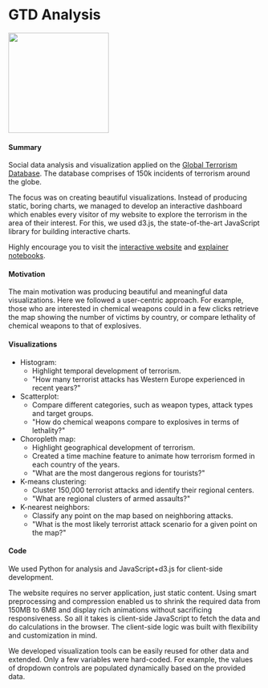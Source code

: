 # GTD Analysis

<img width=200 src="https://africaopendata.org/uploads/group/2015-11-15-142410.774564GTD-logo.png"/>

#### Summary
Social data analysis and visualization applied on the [Global Terrorism Database](https://www.start.umd.edu/gtd/). The database comprises of 150k incidents of terrorism around the globe.

The focus was on creating beautiful visualizations. Instead of producing static, boring charts, we managed to develop an interactive dashboard which enables every visitor of my website to explore the terrorism in the area of their interest. For this, we used d3.js, the state-of-the-art JavaScript library for building interactive charts. 

Highly encourage you to visit the [interactive website](https://polakowo.io/gtd-analysis/project/) and [explainer notebooks](https://nbviewer.jupyter.org/github/polakowo/socialdata2017/blob/master/project/jupyter/AssignmentProject-ExplainerNotebook.ipynb).

#### Motivation
The main motivation was producing beautiful and meaningful data visualizations. Here we followed a user-centric approach. For example, those who are interested in chemical weapons could in a few clicks retrieve the map showing the number of victims by country, or compare lethality of chemical weapons to that of explosives. 

#### Visualizations
- Histogram: 
  - Highlight temporal development of terrorism.
  - "How many terrorist attacks has Western Europe experienced in recent years?"
- Scatterplot:
  - Compare different categories, such as weapon types, attack types and target groups.
  - "How do chemical weapons compare to explosives in terms of lethality?"
- Choropleth map: 
  - Highlight geographical development of terrorism.
  - Created a time machine feature to animate how terrorism formed in each country of the years.
  - "What are the most dangerous regions for tourists?"
- K-means clustering:
  - Cluster 150,000 terrorist attacks and identify their regional centers.
  - "What are regional clusters of armed assaults?"
- K-nearest neighbors:
  - Classify any point on the map based on neighboring attacks.
  - "What is the most likely terrorist attack scenario for a given point on the map?"
  
#### Code
We used Python for analysis and JavaScript+d3.js for client-side development. 

The website requires no server application, just static content. Using smart preprocessing and compression enabled us to shrink the required data from 150MB to 6MB and display rich animations without sacrificing responsiveness. So all it takes is client-side JavaScript to fetch the data and do calculations in the browser. The client-side logic was built with flexibility and customization in mind. 

We developed visualization tools can be easily reused for other data and extended. Only a few variables were hard-coded. For example, the values of dropdown controls are populated dynamically based on the provided data.
